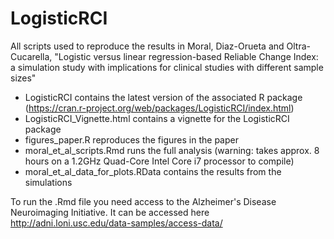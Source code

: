 # LogisticRCI

All scripts used to reproduce the results in Moral, Diaz-Orueta and Oltra-Cucarella, "Logistic versus linear regression-based Reliable Change Index: a simulation study with implications for clinical studies with different sample sizes"

- LogisticRCI contains the latest version of the associated R package (https://cran.r-project.org/web/packages/LogisticRCI/index.html)
- LogisticRCI_Vignette.html contains a vignette for the LogisticRCI package
- figures_paper.R reproduces the figures in the paper
- moral_et_al_scripts.Rmd runs the full analysis (warning: takes approx. 8 hours on a 1.2GHz Quad-Core Intel Core i7 processor to compile)
- moral_et_al_data_for_plots.RData contains the results from the simulations

To run the .Rmd file you need access to the Alzheimer's Disease Neuroimaging Initiative. It can be accessed here http://adni.loni.usc.edu/data-samples/access-data/
